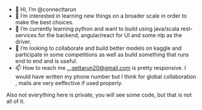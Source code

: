 - 👋 Hi, I’m @connecttarun
- 👀 I’m interested in learning new things on a broader scale in order to make the best choices.
- 🌱 I’m currently learning python and want to build using java/scala rest-services for the backend, angular/react for UI and some nlp as the driver.
- 💞️ I’m looking to collaborate and build better models on kaggle and participate in some competitions 
      as well as build something that runs end to end and is useful.
- 📫 How to reach me ...gettarun20@gmail.com is pretty responsive. I would have written my phone number but I think for global collaboration , 
mails are very eeffective if used properly.

Also not everything here is private, you will see some code, but that is not all of it.
<!---
connecttarun/connecttarun is a ✨ special ✨ repository because its `README.md` (this file) appears on your GitHub profile.
You can click the Preview link to take a look at your changes.
--->
